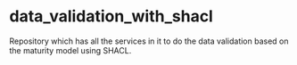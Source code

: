 # data_validation_with_shacl
Repository which has all the services in it to do the data validation based on the maturity model using SHACL.

